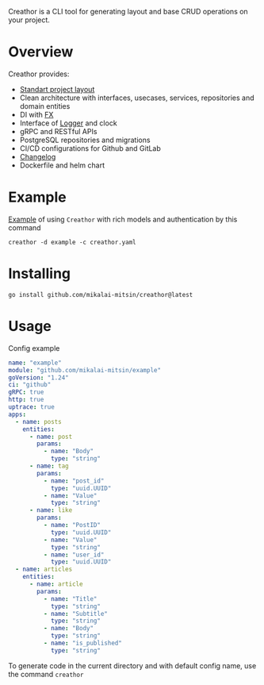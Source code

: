 Creathor is a CLI tool for generating layout and base CRUD operations on your project.

# Overview

Creathor provides:

* [Standart project layout](https://github.com/golang-standards/project-layout)
* Clean architecture with interfaces, usecases, services, repositories and domain entities
* DI with [FX](https://github.com/uber-go/fx)
* Interface of [Logger](https://github.com/uber-go/zap) and clock
* gRPC and RESTful APIs
* PostgreSQL repositories and migrations
* CI/CD configurations for Github and GitLab
* [Changelog](https://keepachangelog.com/en/1.0.0/)
* Dockerfile and helm chart

# Example

[Example](/example) of using `Creathor` with rich models and authentication by this command

```shell
creathor -d example -c creathor.yaml
```

# Installing

```
go install github.com/mikalai-mitsin/creathor@latest
```

# Usage

Config example

```yaml
name: "example"
module: "github.com/mikalai-mitsin/example"
goVersion: "1.24"
ci: "github"
gRPC: true
http: true
uptrace: true
apps:
  - name: posts
    entities:
      - name: post
        params:
          - name: "Body"
            type: "string"
      - name: tag
        params:
          - name: "post_id"
            type: "uuid.UUID"
          - name: "Value"
            type: "string"
      - name: like
        params:
          - name: "PostID"
            type: "uuid.UUID"
          - name: "Value"
            type: "string"
          - name: "user_id"
            type: "uuid.UUID"
  - name: articles
    entities:
      - name: article
        params:
          - name: "Title"
            type: "string"
          - name: "Subtitle"
            type: "string"
          - name: "Body"
            type: "string"
          - name: "is_published"
            type: "string"
```

To generate code in the current directory and with default config name, use the command `creathor`